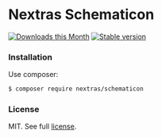 Nextras Schematicon
===================

[![Downloads this Month](https://img.shields.io/packagist/dm/nextras/schematicon.svg?style=flat)](https://packagist.org/packages/nextras/schematicon)
[![Stable version](http://img.shields.io/packagist/v/nextras/schematicon.svg?style=flat)](https://packagist.org/packages/nextras/schematicon)

### Installation

Use composer:

```bash
$ composer require nextras/schematicon
```

### License

MIT. See full [license](license.md).

